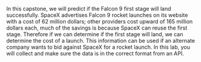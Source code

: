 In this capstone, we will predict if the Falcon 9 first stage will land successfully. 
SpaceX advertises Falcon 9 rocket launches on its website with a cost of 62 million dollars; 
other providers cost upward of 165 million dollars each, much of the savings is because SpaceX can reuse the first stage. 
Therefore if we can determine if the first stage will land, we can determine the cost of a launch.
This information can be used if an alternate company wants to bid against SpaceX for a rocket launch. 
In this lab, you will collect and make sure the data is in the correct format from an API.
